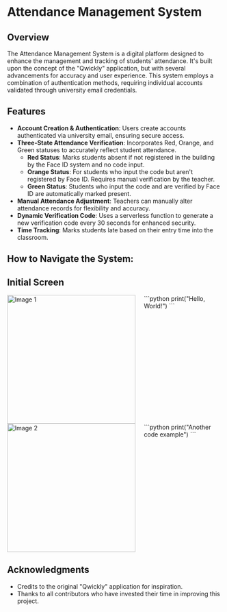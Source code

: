 # Attendance Management System

## Overview

The Attendance Management System is a digital platform designed to enhance the management and tracking of students' attendance. It's built upon the concept of the "Qwickly" application, but with several advancements for accuracy and user experience. This system employs a combination of authentication methods, requiring individual accounts validated through university email credentials.

## Features

- **Account Creation & Authentication**: Users create accounts authenticated via university email, ensuring secure access.
- **Three-State Attendance Verification**: Incorporates Red, Orange, and Green statuses to accurately reflect student attendance.
  - **Red Status**: Marks students absent if not registered in the building by the Face ID system and no code input.
  - **Orange Status**: For students who input the code but aren't registered by Face ID. Requires manual verification by the teacher.
  - **Green Status**: Students who input the code and are verified by Face ID are automatically marked present.
- **Manual Attendance Adjustment**: Teachers can manually alter attendance records for flexibility and accuracy.
- **Dynamic Verification Code**: Uses a serverless function to generate a new verification code every 30 seconds for enhanced security.
- **Time Tracking**: Marks students late based on their entry time into the classroom.


## How to Navigate the System:

## Initial Screen

<div style="display: flex; flex-wrap: wrap;">

  <div style="flex: 1; order: 1; margin-right: 20px;">
    <img width="300" src="https://github.com/rorosaga/Classlink/assets/133862511/a27df24d-9a92-48e0-8741-83d14f4a9fbc" alt="Image 1">
  </div>

  <div style="flex: 1; order: 2;">
    <!-- Your code goes here -->
    ```python
    print("Hello, World!")
    ```
  </div>

  <div style="flex: 1; order: 3; margin-right: 20px;">
    <img width="300" alt="Image 2" src="https://github.com/rorosaga/Classlink/assets/133862511/3bca3278-c29c-4db1-a6d7-6e28927dddf3">
  </div>

  <div style="flex: 1; order: 4;">
    <!-- Your code goes here -->
    ```python
    print("Another code example")
    ```
  </div>

  <!-- Continue this pattern for additional images and code blocks -->

</div>





## Acknowledgments

- Credits to the original "Qwickly" application for inspiration.
- Thanks to all contributors who have invested their time in improving this project.
